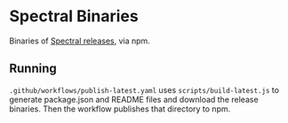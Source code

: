 # Spectral Binaries

Binaries of [Spectral releases](https://github.com/stoplightio/spectral/releases/), via npm.

## Running

`.github/workflows/publish-latest.yaml` uses `scripts/build-latest.js` to generate package.json and README files and download the release binaries. Then the workflow publishes that directory to npm.
